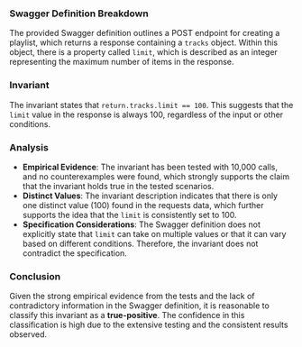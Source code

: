 ### Swagger Definition Breakdown
The provided Swagger definition outlines a POST endpoint for creating a playlist, which returns a response containing a `tracks` object. Within this object, there is a property called `limit`, which is described as an integer representing the maximum number of items in the response. 

### Invariant
The invariant states that `return.tracks.limit == 100`. This suggests that the `limit` value in the response is always 100, regardless of the input or other conditions. 

### Analysis
- **Empirical Evidence**: The invariant has been tested with 10,000 calls, and no counterexamples were found, which strongly supports the claim that the invariant holds true in the tested scenarios. 
- **Distinct Values**: The invariant description indicates that there is only one distinct value (100) found in the requests data, which further supports the idea that the `limit` is consistently set to 100. 
- **Specification Considerations**: The Swagger definition does not explicitly state that `limit` can take on multiple values or that it can vary based on different conditions. Therefore, the invariant does not contradict the specification. 

### Conclusion
Given the strong empirical evidence from the tests and the lack of contradictory information in the Swagger definition, it is reasonable to classify this invariant as a **true-positive**. The confidence in this classification is high due to the extensive testing and the consistent results observed.
